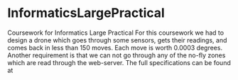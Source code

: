 # InformaticsLargePractical
Coursework for Informatics Large Practical
For this coursework we had to design a drone which goes through some sensors, gets their readings, and comes back in less than 150 moves. Each move is worth 0.0003 degrees. Another requirement is that we can not go through any of the no-fly zones which are read through the web-server. The full specifications can be found at 
